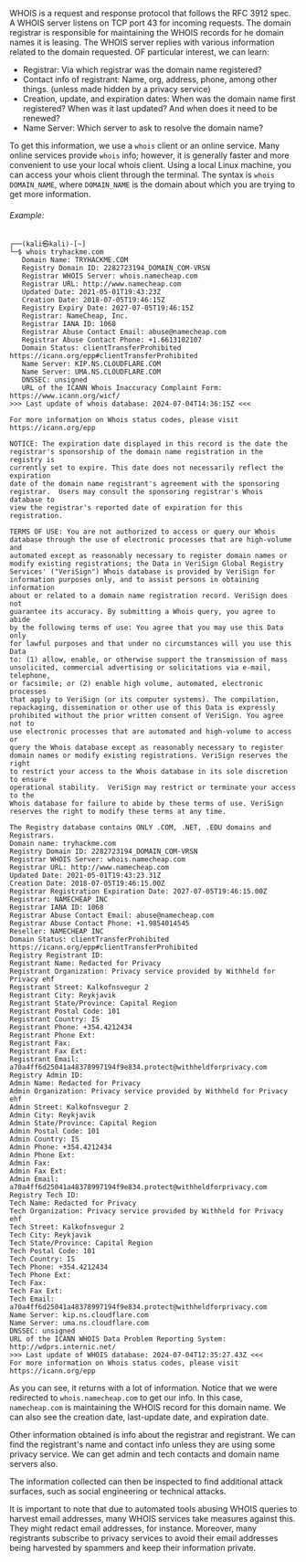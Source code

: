WHOIS is a request and response protocol that follows the RFC 3912 spec. A WHOIS server listens on TCP port 43 for incoming requests. The domain registrar is responsible for maintaining the WHOIS records for he domain names it is leasing. The WHOIS server replies with various information related to the domain requested. OF particular interest, we can learn:

- Registrar: Via which registrar was the domain name registered?
- Contact info of registrant: Name, org, address, phone, among other things. (unless made hidden by a privacy service)
- Creation, update, and expiration dates: When was the domain name first registered? When was it last updated? And when does it need to be renewed?
- Name Server: Which server to ask to resolve the domain name?

To get this information, we use a `whois` client or an online service. Many online services provide `whois` info; however, it is generally faster and more convenient to use your local whois client. Using a local Linux machine, you can access your whois client through the terminal. The syntax is `whois DOMAIN_NAME`, where `DOMAIN_NAME` is the domain about which you are trying to get more information.
###### Example:
```sh-session
┌──(kali㉿kali)-[~]
└─$ whois tryhackme.com
   Domain Name: TRYHACKME.COM
   Registry Domain ID: 2282723194_DOMAIN_COM-VRSN
   Registrar WHOIS Server: whois.namecheap.com
   Registrar URL: http://www.namecheap.com
   Updated Date: 2021-05-01T19:43:23Z
   Creation Date: 2018-07-05T19:46:15Z
   Registry Expiry Date: 2027-07-05T19:46:15Z
   Registrar: NameCheap, Inc.
   Registrar IANA ID: 1068
   Registrar Abuse Contact Email: abuse@namecheap.com
   Registrar Abuse Contact Phone: +1.6613102107
   Domain Status: clientTransferProhibited https://icann.org/epp#clientTransferProhibited
   Name Server: KIP.NS.CLOUDFLARE.COM
   Name Server: UMA.NS.CLOUDFLARE.COM
   DNSSEC: unsigned
   URL of the ICANN Whois Inaccuracy Complaint Form: https://www.icann.org/wicf/
>>> Last update of whois database: 2024-07-04T14:36:15Z <<<

For more information on Whois status codes, please visit https://icann.org/epp

NOTICE: The expiration date displayed in this record is the date the
registrar's sponsorship of the domain name registration in the registry is
currently set to expire. This date does not necessarily reflect the expiration
date of the domain name registrant's agreement with the sponsoring
registrar.  Users may consult the sponsoring registrar's Whois database to
view the registrar's reported date of expiration for this registration.

TERMS OF USE: You are not authorized to access or query our Whois
database through the use of electronic processes that are high-volume and
automated except as reasonably necessary to register domain names or
modify existing registrations; the Data in VeriSign Global Registry
Services' ("VeriSign") Whois database is provided by VeriSign for
information purposes only, and to assist persons in obtaining information
about or related to a domain name registration record. VeriSign does not
guarantee its accuracy. By submitting a Whois query, you agree to abide
by the following terms of use: You agree that you may use this Data only
for lawful purposes and that under no circumstances will you use this Data
to: (1) allow, enable, or otherwise support the transmission of mass
unsolicited, commercial advertising or solicitations via e-mail, telephone,
or facsimile; or (2) enable high volume, automated, electronic processes
that apply to VeriSign (or its computer systems). The compilation,
repackaging, dissemination or other use of this Data is expressly
prohibited without the prior written consent of VeriSign. You agree not to
use electronic processes that are automated and high-volume to access or
query the Whois database except as reasonably necessary to register
domain names or modify existing registrations. VeriSign reserves the right
to restrict your access to the Whois database in its sole discretion to ensure
operational stability.  VeriSign may restrict or terminate your access to the
Whois database for failure to abide by these terms of use. VeriSign
reserves the right to modify these terms at any time.

The Registry database contains ONLY .COM, .NET, .EDU domains and
Registrars.
Domain name: tryhackme.com
Registry Domain ID: 2282723194_DOMAIN_COM-VRSN                                                                                                                                                   
Registrar WHOIS Server: whois.namecheap.com                                                                                                                                                      
Registrar URL: http://www.namecheap.com                                                                                                                                                          
Updated Date: 2021-05-01T19:43:23.31Z                                                                                                                                                            
Creation Date: 2018-07-05T19:46:15.00Z                                                                                                                                                           
Registrar Registration Expiration Date: 2027-07-05T19:46:15.00Z                                                                                                                                  
Registrar: NAMECHEAP INC                                                                                                                                                                         
Registrar IANA ID: 1068                                                                                                                                                                          
Registrar Abuse Contact Email: abuse@namecheap.com                                                                                                                                               
Registrar Abuse Contact Phone: +1.9854014545                                                                                                                                                     
Reseller: NAMECHEAP INC                                                                                                                                                                          
Domain Status: clientTransferProhibited https://icann.org/epp#clientTransferProhibited                                                                                                           
Registry Registrant ID:                                                                                                                                                                          
Registrant Name: Redacted for Privacy                                                                                                                                                            
Registrant Organization: Privacy service provided by Withheld for Privacy ehf                                                                                                                    
Registrant Street: Kalkofnsvegur 2                                                                                                                                                               
Registrant City: Reykjavik                                                                                                                                                                       
Registrant State/Province: Capital Region                                                                                                                                                        
Registrant Postal Code: 101                                                                                                                                                                      
Registrant Country: IS                                                                                                                                                                           
Registrant Phone: +354.4212434                                                                                                                                                                   
Registrant Phone Ext: 
Registrant Fax: 
Registrant Fax Ext: 
Registrant Email: a70a4ff6d25041a48378997194f9e834.protect@withheldforprivacy.com
Registry Admin ID: 
Admin Name: Redacted for Privacy
Admin Organization: Privacy service provided by Withheld for Privacy ehf
Admin Street: Kalkofnsvegur 2 
Admin City: Reykjavik
Admin State/Province: Capital Region
Admin Postal Code: 101
Admin Country: IS
Admin Phone: +354.4212434
Admin Phone Ext: 
Admin Fax: 
Admin Fax Ext: 
Admin Email: a70a4ff6d25041a48378997194f9e834.protect@withheldforprivacy.com
Registry Tech ID: 
Tech Name: Redacted for Privacy
Tech Organization: Privacy service provided by Withheld for Privacy ehf
Tech Street: Kalkofnsvegur 2 
Tech City: Reykjavik
Tech State/Province: Capital Region
Tech Postal Code: 101
Tech Country: IS
Tech Phone: +354.4212434
Tech Phone Ext: 
Tech Fax: 
Tech Fax Ext: 
Tech Email: a70a4ff6d25041a48378997194f9e834.protect@withheldforprivacy.com
Name Server: kip.ns.cloudflare.com
Name Server: uma.ns.cloudflare.com
DNSSEC: unsigned
URL of the ICANN WHOIS Data Problem Reporting System: http://wdprs.internic.net/
>>> Last update of WHOIS database: 2024-07-04T12:35:27.43Z <<<
For more information on Whois status codes, please visit https://icann.org/epp
```
As you can see, it returns with a lot of information. Notice that we were redirected to `whois.namecheap.com` to get our info. In this case, `namecheap.com` is maintaining the WHOIS record for this domain name. We can also see the creation date, last-update date, and expiration date.

Other information obtained is info about the registrar and registrant. We can find the registrant's name and contact info unless they are using some privacy service. We can get admin and tech contacts and domain name servers also.

The information collected can then be inspected to find additional attack surfaces, such as social engineering or technical attacks.

It is important to note that due to automated tools abusing WHOIS queries to harvest email addresses, many WHOIS services take measures against this. They might redact email addresses, for instance. Moreover, many registrants subscribe to privacy services to avoid their email addresses being harvested by spammers and keep their information private.